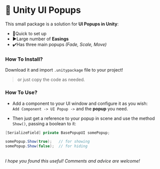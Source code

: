 # 💬 Unity UI Popups

This small package is a solution for **UI Popups in Unity**:
- 🚀Quick to set up
- ▶️Large number of **Easings**
- ✔️Has three main popups _(Fade, Scale, Move)_

### How To Install?
Download it and import `.unitypackage` file to your project!
> or just copy the code as needed.

### How To Use?
- Add a component to your UI window and configure it as you wish:
\
`Add Component -> UI Popup ->` and the **popup** you need.

- Then just get a reference to your popup in scene and use the method `Show()`, passing a boolean to it:
```csharp
[SerializeField] private BasePopupUI somePopup;

somePopup.Show(true);   // for showing
somePopup.Show(false);  // for hiding
```

\
_I hope you found this useful! Comments and advice are welcome!_
